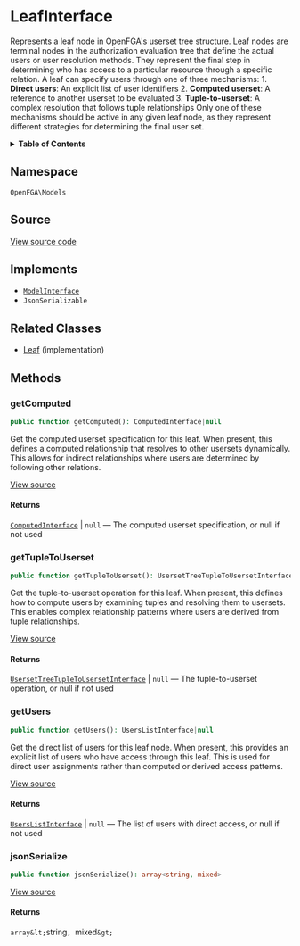 # LeafInterface

Represents a leaf node in OpenFGA&#039;s userset tree structure. Leaf nodes are terminal nodes in the authorization evaluation tree that define the actual users or user resolution methods. They represent the final step in determining who has access to a particular resource through a specific relation. A leaf can specify users through one of three mechanisms: 1. **Direct users**: An explicit list of user identifiers 2. **Computed userset**: A reference to another userset to be evaluated 3. **Tuple-to-userset**: A complex resolution that follows tuple relationships Only one of these mechanisms should be active in any given leaf node, as they represent different strategies for determining the final user set.

<details>
<summary><strong>Table of Contents</strong></summary>

- [Namespace](#namespace)
- [Source](#source)
- [Implements](#implements)
- [Related Classes](#related-classes)
- [Methods](#methods)

- [`getComputed()`](#getcomputed)
  - [`getTupleToUserset()`](#gettupletouserset)
  - [`getUsers()`](#getusers)
  - [`jsonSerialize()`](#jsonserialize)

</details>

## Namespace

`OpenFGA\Models`

## Source

[View source code](https://github.com/evansims/openfga-php/blob/main/src/Models/LeafInterface.php)

## Implements

- [`ModelInterface`](ModelInterface.md)
- `JsonSerializable`

## Related Classes

- [Leaf](Models/Leaf.md) (implementation)

## Methods

### getComputed

```php
public function getComputed(): ComputedInterface|null

```

Get the computed userset specification for this leaf. When present, this defines a computed relationship that resolves to other usersets dynamically. This allows for indirect relationships where users are determined by following other relations.

[View source](https://github.com/evansims/openfga-php/blob/main/src/Models/LeafInterface.php#L41)

#### Returns

[`ComputedInterface`](ComputedInterface.md) &#124; `null` — The computed userset specification, or null if not used

### getTupleToUserset

```php
public function getTupleToUserset(): UsersetTreeTupleToUsersetInterface|null

```

Get the tuple-to-userset operation for this leaf. When present, this defines how to compute users by examining tuples and resolving them to usersets. This enables complex relationship patterns where users are derived from tuple relationships.

[View source](https://github.com/evansims/openfga-php/blob/main/src/Models/LeafInterface.php#L52)

#### Returns

[`UsersetTreeTupleToUsersetInterface`](UsersetTreeTupleToUsersetInterface.md) &#124; `null` — The tuple-to-userset operation, or null if not used

### getUsers

```php
public function getUsers(): UsersListInterface|null

```

Get the direct list of users for this leaf node. When present, this provides an explicit list of users who have access through this leaf. This is used for direct user assignments rather than computed or derived access patterns.

[View source](https://github.com/evansims/openfga-php/blob/main/src/Models/LeafInterface.php#L63)

#### Returns

[`UsersListInterface`](Models/Collections/UsersListInterface.md) &#124; `null` — The list of users with direct access, or null if not used

### jsonSerialize

```php
public function jsonSerialize(): array<string, mixed>

```

[View source](https://github.com/evansims/openfga-php/blob/main/src/Models/LeafInterface.php#L69)

#### Returns

`array&lt;`string`, `mixed`&gt;`
